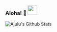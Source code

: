 ### Aloha! 👋 <img src="https://imgur.com/gallery/oZAIY.gif" width="30px">

![Ajulu's Github Stats](https://github-readme-stats.vercel.app/api?username=S-B-Iqbal&show_icons=true&theme=algolia&show_icons=true)

<!--
**S-B-Iqbal/S-B-Iqbal** is a ✨ _special_ ✨ repository because its `README.md` (this file) appears on your GitHub profile.

Here are some ideas to get you started:

- 🔭 I’m currently working on ...
- 🌱 I’m currently learning ...
- 👯 I’m looking to collaborate on ...
- 🤔 I’m looking for help with ...
- 💬 Ask me about ...
- 📫 How to reach me: ...
- 😄 Pronouns: ...
- ⚡ Fun fact: ...
-->
